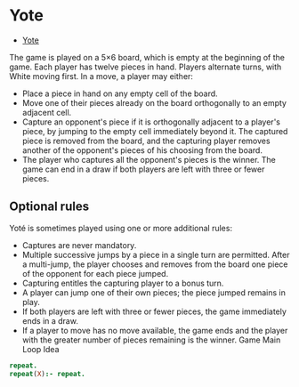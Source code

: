 # Yote 

- [Yote](https://www.di.fc.ul.pt/~jpn/gv/yote.htm)

The game is played on a 5×6 board, which is empty at the beginning of the game.
Each player has twelve pieces in hand. Players alternate turns, with White
moving first. In a move, a player may either:

- Place a piece in hand on any empty cell of the board.
- Move one of their pieces already on the board orthogonally to an empty adjacent cell.
- Capture an opponent's piece if it is orthogonally adjacent to a player's piece, by jumping to the empty cell immediately beyond it. The captured piece is removed from the board, and the capturing player removes another of the opponent's pieces of his choosing from the board.
- The player who captures all the opponent's pieces is the winner. The game can end in a draw if both players are left with three or fewer pieces.

## Optional rules
Yoté is sometimes played using one or more additional rules:

- Captures are never mandatory.
- Multiple successive jumps by a piece in a single turn are permitted. After a multi-jump, the player chooses and removes from the board one piece of the opponent for each piece jumped.
- Capturing entitles the capturing player to a bonus turn.
- A player can jump one of their own pieces; the piece jumped remains in play.
- If both players are left with three or fewer pieces, the game immediately ends in a draw.
- If a player to move has no move available, the game ends and the player with the greater number of pieces remaining is the winner.
Game Main Loop Idea

```prolog
repeat.
repeat(X):- repeat.
```
